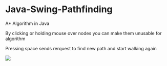# Java-Swing-Pathfinding

A* Algorithm in Java

By clicking or holding mouse over nodes you can make them unusable for algorithm

Pressing space sends rerquest to find new path and start walking again

![](https://user-images.githubusercontent.com/31183760/232816223-0c0f3ac8-b11c-420b-9f25-9c5baa286b42.gif)
